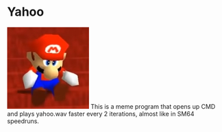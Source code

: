 # Yahoo
![mario](mario.png)
This is a meme program that opens up CMD and plays yahoo.wav faster every 2 iterations, almost like in SM64 speedruns.
